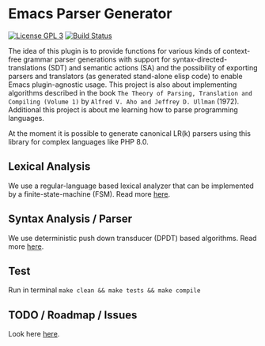 # Emacs Parser Generator

[![License GPL 3](https://img.shields.io/badge/license-GPL_3-green.svg)](https://www.gnu.org/licenses/gpl-3.0.txt)
[![Build Status](https://travis-ci.org/cjohansson/emacs-parser-generator.svg?branch=master)](https://travis-ci.org/cjohansson/emacs-parser-generator)

The idea of this plugin is to provide functions for various kinds of context-free grammar parser generations with support for syntax-directed-translations (SDT) and semantic actions (SA) and the possibility of exporting parsers and translators (as generated stand-alone elisp code) to enable Emacs plugin-agnostic usage. This project is also about implementing algorithms described in the book `The Theory of Parsing, Translation and Compiling (Volume 1)` by `Alfred V. Aho and Jeffrey D. Ullman` (1972). Additional this project is about me learning how to parse programming languages.

At the moment it is possible to generate canonical LR(k) parsers using this library for complex languages like PHP 8.0.

## Lexical Analysis

We use a regular-language based lexical analyzer that can be implemented by a finite-state-machine (FSM). Read more [here](docs/Lexical-Analysis.md).

## Syntax Analysis / Parser

We use deterministic push down transducer (DPDT) based algorithms. Read more [here](docs/Syntax-Analysis.md).

## Test

Run in terminal `make clean && make tests && make compile`

## TODO / Roadmap / Issues

Look here [here](TODO.md).
